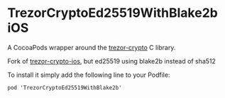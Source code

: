 # TrezorCryptoEd25519WithBlake2b iOS

A CocoaPods wrapper around the [trezor-crypto](https://github.com/trezor/trezor-crypto) C library.

Fork of [trezor-crypto-ios](https://github.com/TrustWallet/trezor-crypto-ios), but ed25519 using blake2b instead of sha512

To install it simply add the following line to your Podfile:

```
pod 'TrezorCryptoEd25519WithBlake2b'
```
